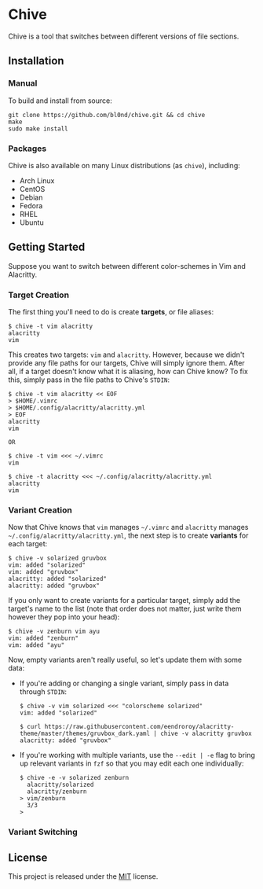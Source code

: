 # Chive

Chive is a tool that switches between different versions of file sections.

<!--of **targets**: a variant is a file section (e.g., `colorscheme-->
<!--gruvbox`, `PS=❯ `); a target is an alias for a file (e.g., `vim`, `bash`).-->

<!--## Motivation-->

<!--Traditionally, you'd more or less maintain entire copies of both files and-->
<!--switch between the copies manually. However,-->

<!--* The differences between copies are typically small compared to the rest of-->
  <!--the file, making this approach quite wasteful.-->

<!--* You have to switch copies for each file manually. That is, you have to do-->
  <!--something like `cp vim-gruvbox ~/.vimrc && cp bash-pure ~/.bashrc`).-->

<!--Most other solutions typically use a version control system such as Git,-->
<!--tracking different versions of files as branches or commits. However,-->

<!--* This often requires turning `$HOME` or other directories into a Git repository.-->

<!--* If you track changes unrelated to color schemes and prompts, maintaining and-->
  <!--switching between different versions becomes a lot harder. And even if you-->
  <!--don't, you'd have to manually exclude the unrelated changes on every-->
  <!--staging/commit.-->

<!--* It's much too complex for what we're trying to do. You shouldn't need to know-->
  <!--how commits or branches work just to switch color schemes.-->

<!--Finally, we have programs such as [mondo]() and [pywal](), which more or less-->
<!--use special template files to replace sections of a file. However,-->

<!--* They typically require modifications to the original file.-->

<!--* They're quite limited in scope (e.g., `mondo` and `pywal` are geared towards-->
  <!--colors).-->

<!--And so here we are.-->

## Installation

### Manual

To build and install from source:

```
git clone https://github.com/bl0nd/chive.git && cd chive
make
sudo make install
```

### Packages

Chive is also available on many Linux distributions (as `chive`), including:

* Arch Linux
* CentOS
* Debian
* Fedora
* RHEL
* Ubuntu

## Getting Started

Suppose you want to switch between different color-schemes in Vim and
Alacritty.

### Target Creation

The first thing you'll need to do is create **targets**, or file aliases:

```console
$ chive -t vim alacritty
alacritty
vim
```

This creates two targets: `vim` and `alacritty`. However, because we didn't
provide any file paths for our targets, Chive will simply ignore them. After
all, if a target doesn't know what it is aliasing, how can Chive know? To fix
this, simply pass in the file paths to Chive's `STDIN`:

```console
$ chive -t vim alacritty << EOF
> $HOME/.vimrc
> $HOME/.config/alacritty/alacritty.yml
> EOF
alacritty
vim

OR

$ chive -t vim <<< ~/.vimrc
vim

$ chive -t alacritty <<< ~/.config/alacritty/alacritty.yml
alacritty
vim
```


<!--* To have shell expansion and substitution in here strings, don't quote the string.-->

<!--* Here docs don't expand `~`, so be sure to use `$HOME` instead.-->

### Variant Creation

Now that Chive knows that `vim` manages `~/.vimrc` and `alacritty` manages
`~/.config/alacritty/alacritty.yml`, the next step is to create **variants**
for each target:

```console
$ chive -v solarized gruvbox
vim: added "solarized"
vim: added "gruvbox"
alacritty: added "solarized"
alacritty: added "gruvbox"
```

If you only want to create variants for a particular target, simply add the
target's name to the list (note that order does not matter, just write them
however they pop into your head):

```console
$ chive -v zenburn vim ayu
vim: added "zenburn"
vim: added "ayu"
```

Now, empty variants aren't really useful, so let's update them with some data:

* If you're adding or changing a single variant, simply pass in data through
  `STDIN`:

  ```console
  $ chive -v vim solarized <<< "colorscheme solarized"
  vim: added "solarized"

  $ curl https://raw.githubusercontent.com/eendroroy/alacritty-theme/master/themes/gruvbox_dark.yaml | chive -v alacritty gruvbox
  alacritty: added "gruvbox"
  ```

* If you're working with multiple variants, use the `--edit | -e` flag to bring
  up relevant variants in `fzf` so that you may edit each one individually:

  ```console
  $ chive -e -v solarized zenburn
    alacritty/solarized
    alacritty/zenburn
  > vim/zenburn
    3/3
  >
  ```

### Variant Switching

<!--### Rules-->

<!--#### Naming-->
<!--* Target and template names may consist of letters, numbers, `-`, and `_`.-->
<!--* Target and template names may start with a letter or number.-->
<!--* Target and template names must be unique across target and template namespaces-->

<!--#### Variants-->
<!--In order to switch variants without requiring additional information in the-->
<!--original target file, Chive needs some help. In particular, Chive needs to-->
<!--somehow know where in the target to begin deleting and adding text/data.-->

<!--To do this, Chive searches all the variants for a particular target to see if-->
<!--any of them has an exact match against the target file. If there is, then Chive-->
<!--can determine on its own where it needs to start and how much work it needs to-->
<!--do. If none of the variants have a match against the target, then Chive cannot-->
<!--do anything.-->

<!--Consequently, it is very important that you do not modify sections managed by-->
<!--Chive and that your initial variant matches what you have in the target file-->
<!--exactly, otherwise Chive won't know where to start!-->

## License
This project is released under the [MIT](LICENSE) license.
